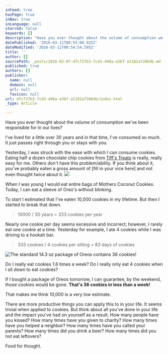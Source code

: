 ```yaml
---
inFeed: true
hasPage: true
inNav: true
inLanguage: null
starred: false
keywords: []
description: "Have you ever thought about the volume of consumption we've been responsible for in our lives?\_"
datePublished: '2016-03-11T00:55:08.025Z'
dateModified: '2016-03-11T00:54:54.595Z'
title: ''
author: []
sourcePath: _posts/2016-03-07-dfcf27b3-7cd3-498a-a3bf-a1182a7206db.md
published: true
authors: []
publisher:
  name: null
  domain: null
  url: null
  favicon: null
url: dfcf27b3-7cd3-498a-a3bf-a1182a7206db/index.html
_type: Article

---
```

Have you ever thought about the volume of consumption we've been responsible for in our lives? 

I've lived for a little over 30 years and in that time, I've consumed so much. It just passes right through you or stays with you. 

Yesterday, I was struck with the ease with which I can consume cookies. Eating half a dozen chocolate chip cookies from [Tiff's Treats][0] is really, really easy for me. Others don't have this problem/ability. If you think about it, you've probably eaten a gross amount of \[fill in your vice here\] and not even thought twice about it. ![](https://the-grid-user-content.s3-us-west-2.amazonaws.com/975546f6-d6e0-43cf-b05a-a273aea7d75b.jpg)

When I was young I would eat entire bags of Mothers Coconut Cookies. Today, I can eat a sleeve of Oreo's without blinking. 

To start I estimated that I've eaten 10,000 cookies in my lifetime. But then I started to break that down.

> 10000 / 30 years = 333 cookies per year

Nearly one cookie per day seems excessive and incorrect; however, I rarely eat one cookie at a time. Yesterday for example, I ate 4 cookies while I was driving to a hookah bar. 
> 
> 333 cookies / 4 cookies per sitting = 83 days of cookies

![The standard 14.3 oz package of Oreos contains 36 cookies!](https://s3-us-west-2.amazonaws.com/the-grid-img/p/771a01b1f52ce752152fe15de826b193dc8fb20c.jpg)

Do I really eat cookies 1.6 times a week? Do I really only eat 4 cookies when I sit down to eat cookies?

If I bought a package of Oreos tomorrow, I can guarantee, by the weekend, those cookies would be gone. **That's 36 cookies in less than a week!**

That makes me think 10,000 is a very low estimate.

There are more productive things you can apply this to in your life. It seems trivial when applied to cookies. But think about all you've done in your life and the impact you've had on yourself as a result. How many people have you kissed? How many times have you given to charity? How many times have you helped a neighbor? How many times have you called your parents? How many times did you drink a beer? How many times did you not eat leftovers? 

Food for thought. 

[0]: http://www.cookiedelivery.com/